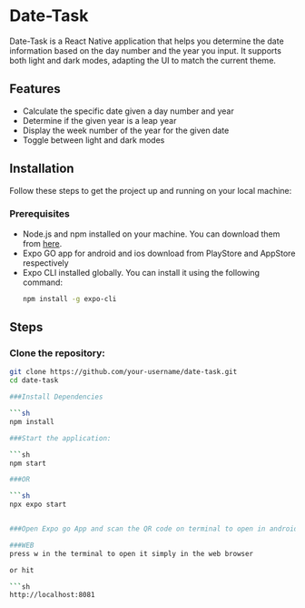 # Date-Task

Date-Task is a React Native application that helps you determine the date information based on the day number and the year you input. It supports both light and dark modes, adapting the UI to match the current theme.

## Features
- Calculate the specific date given a day number and year
- Determine if the given year is a leap year
- Display the week number of the year for the given date
- Toggle between light and dark modes

## Installation

Follow these steps to get the project up and running on your local machine:

### Prerequisites

- Node.js and npm installed on your machine. You can download them from [here](https://nodejs.org/).
- Expo GO app for android and ios download from PlayStore and AppStore respectively
- Expo CLI installed globally. You can install it using the following command:
  ```sh
  npm install -g expo-cli

## Steps

### Clone the repository:

```sh
git clone https://github.com/your-username/date-task.git
cd date-task

###Install Dependencies

```sh
npm install

###Start the application:

```sh
npm start

###OR

```sh
npx expo start


###Open Expo go App and scan the QR code on terminal to open in android or ios

###WEB
press w in the terminal to open it simply in the web browser 

or hit 

```sh
http://localhost:8081







